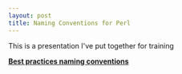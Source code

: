 ```yaml
---
layout: post
title: Naming Conventions for Perl
---
```


This is a presentation I've put together for training

<div style="width:425px" id="ss_8497119"> <strong style="display:block;margin:12px 0 4px"><a href="http://www.slideshare.net/bluescreen10/best-practices-naming-conventions" title="Best practices naming conventions">Best practices naming conventions</a></strong> <object data="http://www.slideshare.net/slideshow/embed_code/8497119" width="425" height="355"></object> </div>